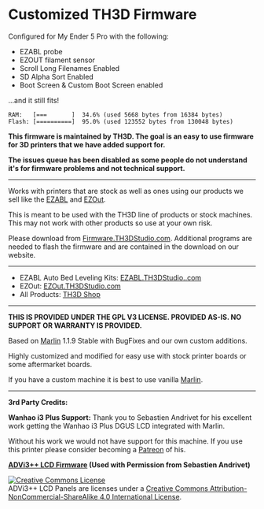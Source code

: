 # Customized TH3D Firmware

Configured for My Ender 5 Pro with the following:

- EZABL probe
- EZOUT filament sensor
- Scroll Long Filenames Enabled
- SD Alpha Sort Enabled
- Boot Screen & Custom Boot Screen enabled


...and it still fits!
```
RAM:   [===       ]  34.6% (used 5668 bytes from 16384 bytes)
Flash: [==========]  95.0% (used 123552 bytes from 130048 bytes)
```


**This firmware is maintained by TH3D. The goal is an easy to use firmware for 3D printers that we have added support for.**

**The issues queue has been disabled as some people do not understand it's for firmware problems and not technical support.**

----------

Works with printers that are stock as well as ones using our products we sell like the [EZABL](https://www.th3dstudio.com/ezabl-kit/) and [EZOut](https://www.th3dstudio.com/product/ezout-cr-10-filament-sensor-kit/).

This is meant to be used with the TH3D line of products or stock machines. This may not work with other products so use at your own risk.

Please download from [Firmware.TH3DStudio.com](http://firmware.th3dstudio.com). Additional programs are needed to flash the firmware and are contained in the download on our website.

----------

- EZABL Auto Bed Leveling Kits: [EZABL.TH3DStudio..com](http://ezabl.th3dstudio.com)
- EZOut: [EZOut.TH3DStudio.com](http://EZOut.TH3DStudio.com)
- All Products: [TH3D Shop](https://www.th3dstudio.com/shop/)

----------

**THIS IS PROVIDED UNDER THE GPL V3 LICENSE.
PROVIDED AS-IS. NO SUPPORT OR WARRANTY IS PROVIDED.**

Based on [Marlin](http://marlinfw.org) 1.1.9 Stable with BugFixes and our own custom additions. 

Highly customized and modified for easy use with stock printer boards or some aftermarket boards.

If you have a custom machine it is best to use vanilla [Marlin](http://marlinfw.org).

----------

**3rd Party Credits:**

**Wanhao i3 Plus Support:** 
Thank you to Sebastien Andrivet for his excellent work getting the Wanhao i3 Plus DGUS LCD integrated with Marlin. 

Without his work we would not have support for this machine. If you use this printer please consider becoming a [Patreon](https://www.patreon.com/bePatron?u=6504486) of his.

**[ADVi3++ LCD Firmware](https://github.com/andrivet/ADVi3pp/tree/advi3%2B%2B/LCD-Panel) (Used with Permission from Sebastien Andrivet)**

<a rel="license" href="https://creativecommons.org/licenses/by-nc-sa/4.0/">
<img alt="Creative Commons License" style="border-width:0" src="https://i.creativecommons.org/l/by-nc-sa/4.0/88x31.png" /></a><br />ADVi3++ LCD Panels are licenses under a <a rel="license" href="http://creativecommons.org/licenses/by-nc-sa/4.0/">Creative Commons Attribution-NonCommercial-ShareAlike 4.0 International License</a>.